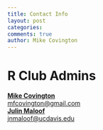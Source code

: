 ```yaml
---
title: Contact Info
layout: post
categories:
comments: true
author: Mike Covington
---
```


# R Club Admins

<div class="quicklinks">
  <div class="two-col">
    <a href="mailto:&#109;&#102;&#099;&#111;&#118;&#105;&#110;&#103;&#116;&#111;&#110;&#064;&#103;&#109;&#097;&#105;&#108;&#046;&#099;&#111;&#109;?Subject=R%20Club"><aside class="hover"><strong>Mike Covington</strong><br>&#109;&#102;&#099;&#111;&#118;&#105;&#110;&#103;&#116;&#111;&#110;&#064;&#103;&#109;&#097;&#105;&#108;&#046;&#099;&#111;&#109;</aside></a>
    <a href="mailto:&#106;&#110;&#109;&#097;&#108;&#111;&#111;&#102;&#064;&#117;&#099;&#100;&#097;&#118;&#105;&#115;&#046;&#101;&#100;&#117;?Subject=R%20Club"><aside class="hover"><strong>Julin Maloof</strong><br>&#106;&#110;&#109;&#097;&#108;&#111;&#111;&#102;&#064;&#117;&#099;&#100;&#097;&#118;&#105;&#115;&#046;&#101;&#100;&#117;</aside></a>
  </div>
</div>
